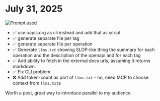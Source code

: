 # July 31, 2025

[![Prompt used](https://b.lmpify.com/Prompt_used)](https://letmeprompt.com/rules-httpsuithu-3bvkpn0)

- ✅ use oapis.org as cli instead and add that as script
- ✅ generate separate file per tag
- ✅ generate separate file per operation
- ✅ Generate `llms.txt` showing SLOP-like thing the summary for each operation and the description of the openapi and for each tag
- ✅ Add ability to fetch in the external docs urls, assuming it returns markdown.
- ✅ Fix CLI problem
- ❌ Add token-count as part of `llms.txt` - no, need MCP to choose context from `llms.txt`s

Worth a post, great way to introduce parallel to my audience.
